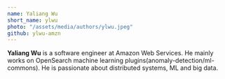 ```yaml
---
name: Yaliang Wu
short_name: ylwu
photo: "/assets/media/authors/ylwu.jpeg"
github: ylwu-amzn
---
```


**Yaliang Wu** is a software engineer at Amazon Web Services. He mainly works on OpenSearch machine learning plugins(anomaly-detection/ml-commons). He is passionate about distributed systems, ML and big data.
